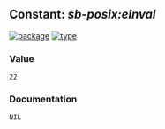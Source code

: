 ## Constant: ***sb-posix:einval***
[![package](https://img.shields.io/badge/Package-SB--POSIX-5f9ea0.svg?style=social&colorA=999999)](../) [![type](https://img.shields.io/badge/Type-Constant-5f9ea0.svg?style=social&colorA=999999)](../#constant) 
### Value
```
22
```
### Documentation
```
NIL
```
